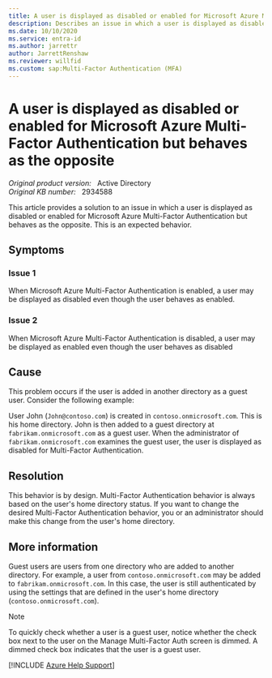 ```yaml
---
title: A user is displayed as disabled or enabled for Microsoft Azure Multi-Factor Authentication but behaves as the opposite
description: Describes an issue in which a user is displayed as disabled or enabled for Microsoft Azure Multi-Factor Authentication but behaves as the opposite. This is expected behavior.
ms.date: 10/10/2020
ms.service: entra-id
ms.author: jarrettr
author: JarrettRenshaw
ms.reviewer: willfid
ms.custom: sap:Multi-Factor Authentication (MFA)
---
```

# A user is displayed as disabled or enabled for Microsoft Azure Multi-Factor Authentication but behaves as the opposite

_Original product version:_ &nbsp; Active Directory  
_Original KB number:_ &nbsp; 2934588

This article provides a solution to an issue in which a user is displayed as disabled or enabled for Microsoft Azure Multi-Factor Authentication but behaves as the opposite. This is an expected behavior.

## Symptoms

### Issue 1

When Microsoft Azure Multi-Factor Authentication is enabled, a user may be displayed as disabled even though the user behaves as enabled.

### Issue 2

When Microsoft Azure Multi-Factor Authentication is disabled, a user may be displayed as enabled even though the user behaves as disabled

## Cause

This problem occurs if the user is added in another directory as a guest user. Consider the following example:

User John (`John@contoso.com`) is created in `contoso.onmicrosoft.com`. This is his home directory. John is then added to a guest directory at `fabrikam.onmicrosoft.com` as a guest user. When the administrator of `fabrikam.onmicrosoft.com` examines the guest user, the user is displayed as disabled for Multi-Factor Authentication.

## Resolution

This behavior is by design. Multi-Factor Authentication behavior is always based on the user's home directory status. If you want to change the desired Multi-Factor Authentication behavior, you or an administrator should make this change from the user's home directory.

## More information

Guest users are users from one directory who are added to another directory. For example, a user from `contoso.onmicrosoft.com` may be added to `fabrikam.onmicrosoft.com`. In this case, the user is still authenticated by using the settings that are defined in the user's home directory (`contoso.onmicrosoft.com`).

> [!NOTE]
> To quickly check whether a user is a guest user, notice whether the check box next to the user on the Manage Multi-Factor Auth screen is dimmed. A dimmed check box indicates that the user is a guest user.

[!INCLUDE [Azure Help Support](../../../includes/azure-help-support.md)]

